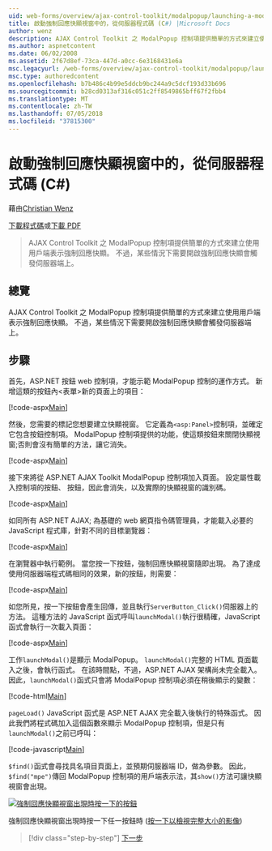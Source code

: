 ```yaml
---
uid: web-forms/overview/ajax-control-toolkit/modalpopup/launching-a-modal-popup-window-from-server-code-cs
title: 啟動強制回應快顯視窗中的，從伺服器程式碼 (C#) |Microsoft Docs
author: wenz
description: AJAX Control Toolkit 之 ModalPopup 控制項提供簡單的方式來建立使用用戶端表示強制回應快顯。 不過有些情況下會需要該 t...
ms.author: aspnetcontent
ms.date: 06/02/2008
ms.assetid: 2f67d8ef-73ca-447d-a0cc-6e3168431e6a
msc.legacyurl: /web-forms/overview/ajax-control-toolkit/modalpopup/launching-a-modal-popup-window-from-server-code-cs
msc.type: authoredcontent
ms.openlocfilehash: b7b486c4b99e5ddcb9bc244a9c5dcf193d33b696
ms.sourcegitcommit: b28cd0313af316c051c2ff8549865bff67f2fbb4
ms.translationtype: MT
ms.contentlocale: zh-TW
ms.lasthandoff: 07/05/2018
ms.locfileid: "37815300"
---
```

<a name="launching-a-modal-popup-window-from-server-code-c"></a>啟動強制回應快顯視窗中的，從伺服器程式碼 (C#)
====================
藉由[Christian Wenz](https://github.com/wenz)

[下載程式碼](http://download.microsoft.com/download/2/4/0/24052038-f942-4336-905b-b60ae56f0dd5/ModalPopup1.cs.zip)或[下載 PDF](http://download.microsoft.com/download/b/6/a/b6ae89ee-df69-4c87-9bfb-ad1eb2b23373/modalpopup1CS.pdf)

> AJAX Control Toolkit 之 ModalPopup 控制項提供簡單的方式來建立使用用戶端表示強制回應快顯。 不過，某些情況下需要開啟強制回應快顯會觸發伺服器端上。


## <a name="overview"></a>總覽

AJAX Control Toolkit 之 ModalPopup 控制項提供簡單的方式來建立使用用戶端表示強制回應快顯。 不過，某些情況下需要開啟強制回應快顯會觸發伺服器端上。

## <a name="steps"></a>步驟

首先，ASP.NET 按鈕 web 控制項，才能示範 ModalPopup 控制的運作方式。 新增這類的按鈕內&lt;表單&gt;新的頁面上的項目：

[!code-aspx[Main](launching-a-modal-popup-window-from-server-code-cs/samples/sample1.aspx)]

然後，您需要的標記您想要建立快顯視窗。 它定義為`<asp:Panel>`控制項，並確定它包含按鈕控制項。 ModalPopup 控制項提供的功能，使這類按鈕來關閉快顯視窗;否則會沒有簡單的方法，讓它消失。

[!code-aspx[Main](launching-a-modal-popup-window-from-server-code-cs/samples/sample2.aspx)]

接下來將從 ASP.NET AJAX Toolkit ModalPopup 控制項加入頁面。 設定屬性載入控制項的按鈕、 按鈕，因此會消失，以及實際的快顯視窗的識別碼。

[!code-aspx[Main](launching-a-modal-popup-window-from-server-code-cs/samples/sample3.aspx)]

如同所有 ASP.NET AJAX; 為基礎的 web 網頁指令碼管理員，才能載入必要的 JavaScript 程式庫，針對不同的目標瀏覽器：

[!code-aspx[Main](launching-a-modal-popup-window-from-server-code-cs/samples/sample4.aspx)]

在瀏覽器中執行範例。 當您按一下按鈕，強制回應快顯視窗隨即出現。 為了達成使用伺服器端程式碼相同的效果，新的按鈕，則需要：

[!code-aspx[Main](launching-a-modal-popup-window-from-server-code-cs/samples/sample5.aspx)]

如您所見，按一下按鈕會產生回傳，並且執行`ServerButton_Click()`伺服器上的方法。 這種方法的 JavaScript 函式呼叫`launchModal()`執行很精確，JavaScript 函式會執行一次載入頁面：

[!code-aspx[Main](launching-a-modal-popup-window-from-server-code-cs/samples/sample6.aspx)]

工作`launchModal()`是顯示 ModalPopup。 `launchModal()`完整的 HTML 頁面載入之後，會執行函式。 在該時間點，不過，ASP.NET AJAX 架構尚未完全載入。 因此，`launchModal()`函式只會將 ModalPopup 控制項必須在稍後顯示的變數：

[!code-html[Main](launching-a-modal-popup-window-from-server-code-cs/samples/sample7.html)]

`pageLoad()` JavaScript 函式是 ASP.NET AJAX 完全載入後執行的特殊函式。 因此我們將程式碼加入這個函數來顯示 ModalPopup 控制項，但是只有`launchModal()`之前已呼叫：

[!code-javascript[Main](launching-a-modal-popup-window-from-server-code-cs/samples/sample8.js)]

`$find()`函式會尋找具名項目頁面上，並預期伺服器端 ID，做為參數。 因此，`$find("mpe")`傳回 ModalPopup 控制項的用戶端表示法，其`show()`方法可讓快顯視窗會出現。


[![強制回應快顯視窗出現時按一下的按鈕](launching-a-modal-popup-window-from-server-code-cs/_static/image2.png)](launching-a-modal-popup-window-from-server-code-cs/_static/image1.png)

強制回應快顯視窗出現時按一下任一按鈕時 ([按一下以檢視完整大小的影像](launching-a-modal-popup-window-from-server-code-cs/_static/image3.png))

> [!div class="step-by-step"]
> [下一步](using-modalpopup-with-a-repeater-control-cs.md)
